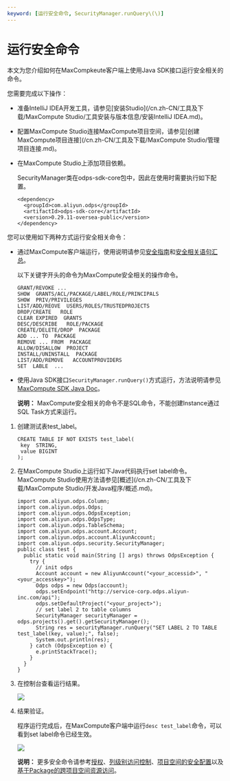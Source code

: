 ```yaml
---
keyword: [运行安全命令, SecurityManager.runQuery\(\)]
---
```


# 运行安全命令

本文为您介绍如何在MaxCompkeute客户端上使用Java SDK接口运行安全相关的命令。

您需要完成以下操作：

-   准备IntelliJ IDEA开发工具，请参见[安装Studio](/cn.zh-CN/工具及下载/MaxCompute Studio/工具安装与版本信息/安装IntelliJ IDEA.md)。
-   配置MaxCompute Studio连接MaxCompute项目空间，请参见[创建MaxCompute项目连接](/cn.zh-CN/工具及下载/MaxCompute Studio/管理项目连接.md)。
-   在MaxCompute Studio上添加项目依赖。

    SecurityManager类在odps-sdk-core包中，因此在使用时需要执行如下配置。

    ```
    <dependency>
      <groupId>com.aliyun.odps</groupId>
      <artifactId>odps-sdk-core</artifactId>
      <version>0.29.11-oversea-public</version>
    </dependency>
    ```


您可以使用如下两种方式运行安全相关命令：

-   通过MaxCompute客户端运行，使用说明请参见[安全指南](/cn.zh-CN/管理/安全管理详解/目标用户.md)和[安全相关语句汇总](/cn.zh-CN/管理/安全管理详解/安全相关语句汇总/项目空间的安全配置.md)。

    以下关键字开头的命令为MaxCompute安全相关的操作命令。

    ```
    GRANT/REVOKE ...
    SHOW  GRANTS/ACL/PACKAGE/LABEL/ROLE/PRINCIPALS
    SHOW  PRIV/PRIVILEGES
    LIST/ADD/REOVE  USERS/ROLES/TRUSTEDPROJECTS
    DROP/CREATE   ROLE
    CLEAR EXPIRED  GRANTS
    DESC/DESCRIBE   ROLE/PACKAGE
    CREATE/DELETE/DROP  PACKAGE
    ADD ... TO  PACKAGE
    REMOVE ... FROM  PACKAGE
    ALLOW/DISALLOW  PROJECT
    INSTALL/UNINSTALL  PACKAGE
    LIST/ADD/REMOVE   ACCOUNTPROVIDERS
    SET  LABLE  ...
    ```

-   使用Java SDK接口`SecurityManager.runQuery()`方式运行，方法说明请参见[MaxCompute SDK Java Doc](http://www.javadoc.io/doc/com.aliyun.odps/odps-sdk-core/0.29.11-oversea-public?spm=a2c4e.11153940.blogcont686985.22.57a97573bI8DuQ&file=0.29.11-oversea-public)。

    **说明：** MaxCompute安全相关的命令不是SQL命令，不能创建Instance通过SQL Task方式来运行。


1.  创建测试表test\_label。

    ```
    CREATE TABLE IF NOT EXISTS test_label(
     key  STRING,
     value BIGINT
    );
    ```

2.  在MaxCompute Studio上运行如下Java代码执行set label命令。MaxCompute Studio使用方法请参见[概述](/cn.zh-CN/工具及下载/MaxCompute Studio/开发Java程序/概述.md)。

    ```
    import com.aliyun.odps.Column;
    import com.aliyun.odps.Odps;
    import com.aliyun.odps.OdpsException;
    import com.aliyun.odps.OdpsType;
    import com.aliyun.odps.TableSchema;
    import com.aliyun.odps.account.Account;
    import com.aliyun.odps.account.AliyunAccount;
    import com.aliyun.odps.security.SecurityManager;
    public class test {
      public static void main(String [] args) throws OdpsException {
        try {
          // init odps
          Account account = new AliyunAccount("<your_accessid>", "<your_accesskey>");
          Odps odps = new Odps(account);
          odps.setEndpoint("http://service-corp.odps.aliyun-inc.com/api");
          odps.setDefaultProject("<your_project>");
          // set label 2 to table columns
          SecurityManager securityManager = odps.projects().get().getSecurityManager();
          String res = securityManager.runQuery("SET LABEL 2 TO TABLE test_label(key, value);", false);
          System.out.println(res);
        } catch (OdpsException e) {
          e.printStackTrace();
        }
      }
    }
    ```

3.  在控制台查看运行结果。

    ![](https://static-aliyun-doc.oss-cn-hangzhou.aliyuncs.com/assets/img/zh-CN/6378559951/p38175.png)

4.  结果验证。

    程序运行完成后，在MaxCompute客户端中运行`desc test_label`命令，可以看到set label命令已经生效。

    ![](https://static-aliyun-doc.oss-cn-hangzhou.aliyuncs.com/assets/img/zh-CN/6378559951/p38189.png)

    **说明：** 更多安全命令请参考[授权](/cn.zh-CN/管理/安全管理详解/用户及授权管理/授权.md)、[列级别访问控制](/cn.zh-CN/管理/安全管理详解/列级别访问控制.md)、[项目空间的安全配置](/cn.zh-CN/管理/安全管理详解/项目空间的安全配置.md)以及[基于Package的跨项目空间资源访问](/cn.zh-CN/管理/安全管理详解/跨项目空间的资源分享/基于Package的跨项目空间资源访问.md)。


